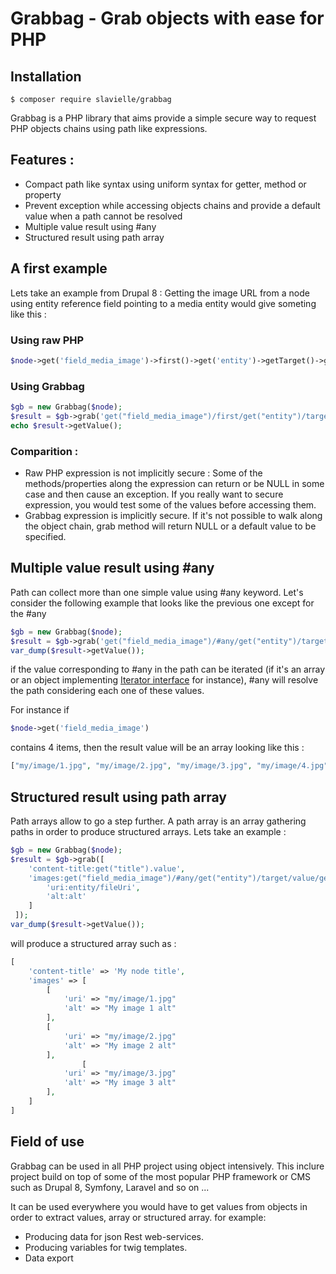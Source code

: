# Grabbag - Grab objects with ease for PHP

## Installation
```
$ composer require slavielle/grabbag
```

Grabbag is a PHP library that aims provide a simple secure way to request PHP objects chains using path like expressions.

## Features :
* Compact path like syntax using uniform syntax for getter, method or property
* Prevent exception while accessing objects chains and provide a default value when a path cannot be resolved
* Multiple value result using #any
* Structured result using path array

## A first example

Lets take an example from Drupal 8 : Getting the image URL from a node using entity reference field pointing to a media entity would give someting like this :

### Using raw PHP
```php
$node->get('field_media_image')->first()->get('entity')->getTarget()->getValue()->get('field_image')->entity->getFileUri()
```

### Using Grabbag
```php
$gb = new Grabbag($node);
$result = $gb->grab('get("field_media_image")/first/get("entity")/target/value/get("field_image")/entity/fileUri');
echo $result->getValue();
```

### Comparition : 
* Raw PHP expression is not implicitly secure : Some of the methods/properties along the expression can return or be NULL in some case and then cause an exception. If you really want to secure expression, you would test some of the values before accessing them.
* Grabbag expression is implicitly secure. If it's not possible to walk along the object chain, grab method will return NULL or a default value to be specified.

## Multiple value result using #any

Path can collect more than one simple value using #any keyword.
Let's consider the following example that looks like the previous one except for the #any
```php
$gb = new Grabbag($node);
$result = $gb->grab('get("field_media_image")/#any/get("entity")/target/value/get("field_image")/entity/fileUri');
var_dump($result->getValue());
```
if the value corresponding to #any in the path can be iterated (if it's an array or an object implementing [Iterator interface](http://php.net/manual/en/class.iterator.php) for instance), #any will resolve the path considering each one of these values.

For instance if 
```php
$node->get('field_media_image') 
```
contains 4 items, then the result value will be an array looking like this : 
```php
["my/image/1.jpg", "my/image/2.jpg", "my/image/3.jpg", "my/image/4.jpg"]
```
## Structured result using path array
Path arrays allow to go a step further.
A path array is an array gathering paths in order to produce structured arrays.
Lets take an example : 

```php
$gb = new Grabbag($node);
$result = $gb->grab([
    'content-title:get("title").value',
    'images:get("field_media_image")/#any/get("entity")/target/value/get("field_image")' => [
        'uri:entity/fileUri',
        'alt:alt'
    ]
 ]);
var_dump($result->getValue());
```
will produce a structured array such as : 
```php
[
    'content-title' => 'My node title', 
    'images' => [
        [
            'uri' => "my/image/1.jpg"
            'alt' => "My image 1 alt"
        ],
        [
            'uri' => "my/image/2.jpg"
            'alt' => "My image 2 alt"
        ],
                [
            'uri' => "my/image/3.jpg"
            'alt' => "My image 3 alt"
        ],
    ]
]
```
## Field of use

Grabbag can be used in all PHP project using object intensively. This inclure project build on top of some of the most popular PHP framework or CMS such as Drupal 8, Symfony, Laravel and so on ...

It can be used everywhere you would have to get values from objects in order to extract values, array or structured array. for example: 
* Producing data for json Rest web-services.  
* Producing variables for twig templates.
* Data export
